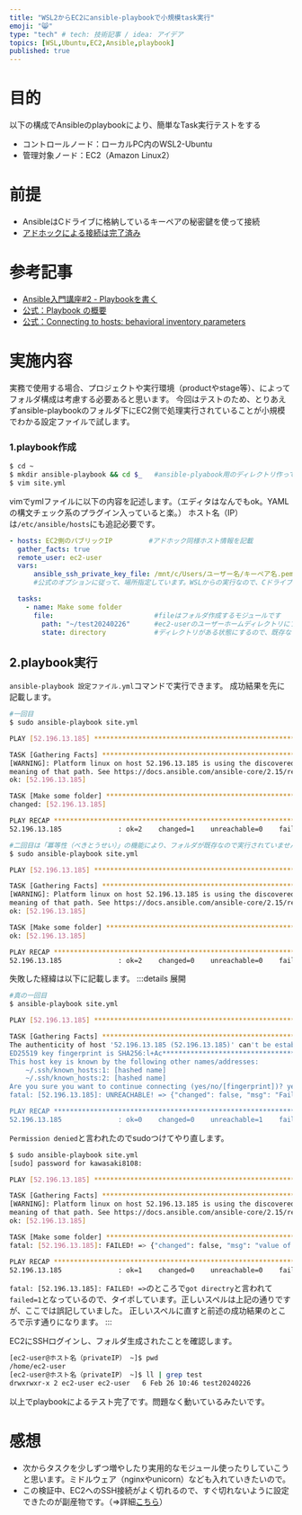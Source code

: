 ```yaml
---
title: "WSL2からEC2にansible-playbookで小規模task実行"
emoji: "😸"
type: "tech" # tech: 技術記事 / idea: アイデア
topics: [WSL,Ubuntu,EC2,Ansible,playbook]
published: true
---
```

# 目的
以下の構成でAnsibleのplaybookにより、簡単なTask実行テストをする
* コントロールノード：ローカルPC内のWSL2-Ubuntu
* 管理対象ノード：EC2（Amazon Linux2）
# 前提
* AnsibleはCドライブに格納しているキーペアの秘密鍵を使って接続
* [アドホックによる接続は完了済み](https://zenn.dev/kawasaki8108/articles/20240225-ansibleadhoc)
# 参考記事
* [Ansible入門講座#2 - Playbookを書く](https://www.youtube.com/watch?v=dS0rT9uSSS4&list=PL_RwLDGrI9OukEWiXyLWKxy-ccuBReL-o&index=2)
* [公式：Playbook の概要](https://docs.ansible.com/ansible/2.9_ja/user_guide/playbooks_intro.html#playbooks-intro)
* [公式：Connecting to hosts: behavioral inventory parameters](https://docs.ansible.com/ansible/latest/inventory_guide/intro_inventory.html#intro-inventory)

# 実施内容
実務で使用する場合、プロジェクトや実行環境（productやstage等）、によってフォルダ構成は考慮する必要あると思います。
今回はテストのため、とりあえずansible-playbookのフォルダ下にEC2側で処理実行されていることが小規模でわかる設定ファイルで試します。
### 1.playbook作成
```bash
$ cd ~
$ mkdir ansible-playbook && cd $_   #ansible-plyabook用のディレクトリ作ってその中に入ります
$ vim site.yml
```
vimでymlファイルに以下の内容を記述します。（エディタはなんでもok。YAMLの構文チェック系のプラグイン入っていると楽。）
ホスト名（IP）は`/etc/ansible/hosts`にも追記必要です。
```yml :site.yml
- hosts: EC2側のパブリックIP         #アドホック同様ホスト情報を記載
  gather_facts: true
  remote_user: ec2-user
  vars:
      ansible_ssh_private_key_file: /mnt/c/Users/ユーザー名/キーペア名.pem
      #公式のオプションに従って、場所指定しています。WSLからの実行なので、Cドライブ側にある秘密鍵の場所になります。

  tasks:
    - name: Make some folder
      file:                         #fileはフォルダ作成するモジュールです
        path: "~/test20240226"      #ec2-userのユーザーホームディレクトリにフォルダ作成します
        state: directory            #ディレクトリがある状態にするので、既存なら実行されませんが、あれば実行されます
```


## 2.playbook実行
`ansible-playbook 設定ファイル.yml`コマンドで実行できます。
成功結果を先に記載します。
```bash
#一回目
$ sudo ansible-playbook site.yml 

PLAY [52.196.13.185] *************************************************************************************************************************************************************************

TASK [Gathering Facts] ***********************************************************************************************************************************************************************
[WARNING]: Platform linux on host 52.196.13.185 is using the discovered Python interpreter at /usr/bin/python3.7, but future installation of another Python interpreter could change the
meaning of that path. See https://docs.ansible.com/ansible-core/2.15/reference_appendices/interpreter_discovery.html for more information.
ok: [52.196.13.185]

TASK [Make some folder] **********************************************************************************************************************************************************************
changed: [52.196.13.185]

PLAY RECAP ***********************************************************************************************************************************************************************************
52.196.13.185              : ok=2    changed=1    unreachable=0    failed=0    skipped=0    rescued=0    ignored=0

#二回目は「冪等性（べきとうせい）」の機能により、フォルダが既存なので実行されていません。ですのでchanged=0となっています。
$ sudo ansible-playbook site.yml

PLAY [52.196.13.185] *************************************************************************************************************************************************************************

TASK [Gathering Facts] ***********************************************************************************************************************************************************************
[WARNING]: Platform linux on host 52.196.13.185 is using the discovered Python interpreter at /usr/bin/python3.7, but future installation of another Python interpreter could change the      
meaning of that path. See https://docs.ansible.com/ansible-core/2.15/reference_appendices/interpreter_discovery.html for more information.
ok: [52.196.13.185]

TASK [Make some folder] **********************************************************************************************************************************************************************
ok: [52.196.13.185]

PLAY RECAP ***********************************************************************************************************************************************************************************
52.196.13.185              : ok=2    changed=0    unreachable=0    failed=0    skipped=0    rescued=0    ignored=0
```

失敗した経緯は以下に記載します。
:::details 展開
```bash
#真の一回目
$ ansible-playbook site.yml

PLAY [52.196.13.185] *************************************************************************************************************************************************************************

TASK [Gathering Facts] ***********************************************************************************************************************************************************************
The authenticity of host '52.196.13.185 (52.196.13.185)' can't be established.
ED25519 key fingerprint is SHA256:l+Ac***************************************
This host key is known by the following other names/addresses:
    ~/.ssh/known_hosts:1: [hashed name]
    ~/.ssh/known_hosts:2: [hashed name]
Are you sure you want to continue connecting (yes/no/[fingerprint])? yes
fatal: [52.196.13.185]: UNREACHABLE! => {"changed": false, "msg": "Failed to connect to the host via ssh: Warning: Permanently added '52.196.13.185' (ED25519) to the list of known hosts.\r\n@@@@@@@@@@@@@@@@@@@@@@@@@@@@@@@@@@@@@@@@@@@@@@@@@@@@@@@@@@@\r\n@         WARNING: UNPROTECTED PRIVATE KEY FILE!          @\r\n@@@@@@@@@@@@@@@@@@@@@@@@@@@@@@@@@@@@@@@@@@@@@@@@@@@@@@@@@@@\r\nPermissions 0555 for '/mnt/c/Users/ユーザー名/キーペア名.pem' are too open.\r\nIt is required that your private key files are NOT accessible by others.\r\nThis private key will be ignored.\r\nLoad key \"/mnt/c/Users/ユーザー名/キーペア名.pem\": bad permissions\r\nec2-user@52.196.13.185: Permission denied (publickey,gssapi-keyex,gssapi-with-mic).", "unreachable": true}

PLAY RECAP ***********************************************************************************************************************************************************************************
52.196.13.185              : ok=0    changed=0    unreachable=1    failed=0    skipped=0    rescued=0    ignored=0
```
`Permission denied`と言われたのでsudoつけてやり直します。
```bash
$ sudo ansible-playbook site.yml
[sudo] password for kawasaki8108:

PLAY [52.196.13.185] *************************************************************************************************************************************************************************

TASK [Gathering Facts] ***********************************************************************************************************************************************************************
[WARNING]: Platform linux on host 52.196.13.185 is using the discovered Python interpreter at /usr/bin/python3.7, but future installation of another Python interpreter could change the
meaning of that path. See https://docs.ansible.com/ansible-core/2.15/reference_appendices/interpreter_discovery.html for more information.
ok: [52.196.13.185]

TASK [Make some folder] **********************************************************************************************************************************************************************
fatal: [52.196.13.185]: FAILED! => {"changed": false, "msg": "value of state must be one of: absent, directory, file, hard, link, touch, got: directry"}

PLAY RECAP ***********************************************************************************************************************************************************************************
52.196.13.185              : ok=1    changed=0    unreachable=0    failed=1    skipped=0    rescued=0    ignored=0
```
`fatal: [52.196.13.185]: FAILED! =>`のところで`got directry`と言われて`failed=1`となっているので、タイポしています。正しいスペルは上記の通りですが、ここでは誤記していました。
正しいスペルに直すと前述の成功結果のところで示す通りになります。
:::

EC2にSSHログインし、フォルダ生成されたことを確認します。
```bash
[ec2-user@ホスト名（privateIP） ~]$ pwd
/home/ec2-user
[ec2-user@ホスト名（privateIP） ~]$ ll | grep test
drwxrwxr-x 2 ec2-user ec2-user   6 Feb 26 10:46 test20240226
```

以上でplaybookによるテスト完了です。問題なく動いているみたいです。

# 感想
* 次からタスクを少しずつ増やしたり実用的なモジュール使ったりしていこうと思います。ミドルウェア（nginxやunicorn）なども入れていきたいので。
* この検証中、EC2へのSSH接続がよく切れるので、すぐ切れないように設定できたのが副産物です。（⇒詳細[こちら](https://zenn.dev/kawasaki8108/articles/20240226-sshtimeout)）

